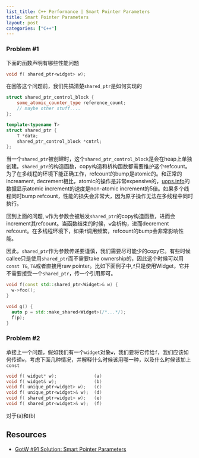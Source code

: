 ```yaml
---
list_title: C++ Performance | Smart Pointer Parameters
title: Smart Pointer Parameters
layout: post
categories: ["C++"]
---
```


### Problem #1

下面的函数声明有哪些性能问题

```cpp
void f( shared_ptr<widget> w);
```

在回答这个问题前，我们先搞清楚`shared_ptr`是如何实现的

```cpp
struct shared_ptr_control_block {
    some_atomic_counter_type reference_count;
    // maybe other stuff....
};

template<typename T>
struct shared_ptr {
    T *data;
    shared_ptr_control_block *cntrl;
};
```
当一个`shared_ptr`被创建时，这个`shared_ptr_control_block`是会在heap上单独创建。`shared_ptr`的构造函数，copy构造和析构函数都需要维护这个refcount。为了在多线程的环境下能正确工作，refcount的bump是atomic的。和正常的increament, decrement相比，atomic的操作是非常expensive的，[uops.info](https://uops.info/table.html)的数据显示atomic increment的速度是non-atomic increment的5倍。如果多个线程同时bump refcount，性能的损失会非常大，因为原子操作无法在多线程中同时执行。

回到上面的问题, `w`作为参数会被触发`shared_ptr`的copy构造函数，进而会increment其refcount。当函数结束的时候，`w`会析构，进而decrement refcount。在多线程环境下，如果`f`调用频繁，refcount的bump会非常影响性能。

因此，`shared_ptr`作为参数传递要谨慎，我们需要尽可能少的copy它。有些时候callee只是使用`shared_ptr`而不需要take ownership的，因此这个时候可以用`const T&`, `T&`或者直接用raw pointer。比如下面例子中,`f`只是使用Widget，它并不需要接受一个`shared_ptr`，传一个引用即可。

```cpp
void f(const std::shared_ptr<Widget>& w) {
  w->foo();
}

void g() {
  auto p = std::make_shared<Widget>(/*...*/);
  f(p);
}
```
### Problem #2

承接上一个问题，假如我们有一个`widget`对象`w`，我们要将它传给`f`，我们应该如何传递`w`，考虑下面几种情况，并解释什么时候该用哪一种，以及什么时候该加上`const`

```cpp
void f( widget* w);              (a)
void f( widget& w);              (b)
void f( unique_ptr<widget> w);   (c)
void f( unique_ptr<widget>& w);  (d)
void f( shared_ptr<widget> w);   (e)
void f( shared_ptr<widget>& w);  (f)
```

对于(a)和(b)



## Resources

- [GotW #91 Solution: Smart Pointer Parameters](https://herbsutter.com/2013/06/05/gotw-91-solution-smart-pointer-parameters/)